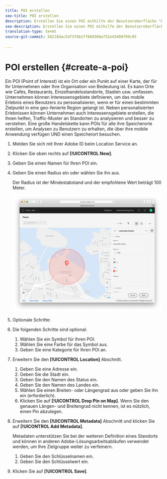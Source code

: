 ```yaml
---
title: POI erstellen
seo-title: POI erstellen
description: Erstellen Sie einen POI mithilfe der Benutzeroberfläche "Orte".
seo-description: Erstellen Sie einen POI mithilfe der Benutzeroberfläche "Orte".
translation-type: tm+mt
source-git-commit: 58218dac5df3fdb1ff660368af52e43409f99c95

---
```



# POI erstellen {#create-a-poi}

Ein POI (Point of Interest) ist ein Ort oder ein Punkt auf einer Karte, der für Ihr Unternehmen oder Ihre Organisation von Bedeutung ist. Es kann Orte wie Cafés, Restaurants, Einzelhandelsstandorte, Stadien usw. umfassen. Unternehmen können Interessensgebiete definieren, um das mobile Erlebnis eines Benutzers zu personalisieren, wenn er für einen bestimmten Zielpunkt in eine geo-fenierte Region gelangt ist. Neben personalisierten Erlebnissen können Unternehmen auch Interessensgebiete erstellen, die ihnen helfen, Traffic-Muster an Standorten zu analysieren und besser zu verstehen. Eine große Handelskette kann POIs für alle ihre Speicherorte erstellen, um Analysen zu Benutzern zu erhalten, die über ihre mobile Anwendung verfügen UND einen Speicherort besuchen.

1. Melden Sie sich mit Ihrer Adobe ID beim Location Service an.
1. Klicken Sie oben rechts auf **[!UICONTROL New]**.
1. Geben Sie einen Namen für Ihren POI ein.
1. Geben Sie einen Radius ein oder wählen Sie ihn aus.

   Der Radius ist der Mindestabstand und der empfohlene Wert beträgt 100 Meter.

   ![einen POI definieren](/help/assets/define_poi.png)

1. Optionale Schritte:
1. Die folgenden Schritte sind optional:

   1.  Wählen Sie ein Symbol für Ihren POI.
   1.  Wählen Sie eine Farbe für das Symbol aus.
   1.  Geben Sie eine Kategorie für Ihren POI an.

1. Erweitern Sie den **[!UICONTROL Location]** Abschnitt.

   1.  Geben Sie eine Adresse ein.
   1.  Geben Sie die Stadt ein.
   1.  Geben Sie den Namen des Status ein.
   1.  Geben Sie den Namen des Landes ein.
   1. Wählen Sie einen Breiten- oder Längengrad aus oder geben Sie ihn ein (erforderlich).
   1. Klicken Sie auf **[!UICONTROL Drop Pin on Map]**.
   Wenn Sie den genauen Längen- und Breitengrad nicht kennen, ist es nützlich, einen Pin abzulegen.

1. Erweitern Sie den **[!UICONTROL Metadata]** Abschnitt und klicken Sie auf **[!UICONTROL Add Metadata]**.

   Metadaten unterstützen Sie bei der weiteren Definition eines Standorts und können in anderen Adobe-Lösungsarbeitsabläufen verwendet werden, um Ihre Zielgruppe weiter zu verfeinern.

   1.  Geben Sie den Schlüsselnamen ein.
   1.  Geben Sie den Schlüsselwert ein.

1. Klicken Sie auf **[!UICONTROL  Save]**.
